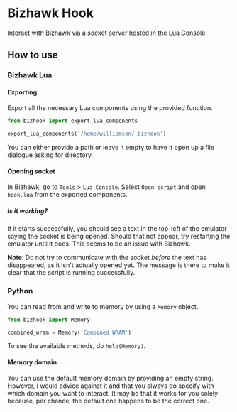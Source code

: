 # Bizhawk Hook

Interact with [Bizhawk](http://tasvideos.org/Bizhawk.html) via a socket server hosted in the Lua Console.

## How to use

### Bizhawk Lua

#### Exporting

Export all the necessary Lua components using the provided function.
```py
from bizhook import export_lua_components

export_lua_components('/home/williamson/.bizhook')
```
You can either provide a path or leave it empty to have it open up a file dialogue asking for directory.

#### Opening socket

In Bizhawk, go to `Tools` > `Lua Console`. Select `Open script` and open `hook.lua` from the exported components.

##### Is it working?

If it starts successfully, you should see a text in the top-left of the emulator saying the socket is being opened. Should that not appear, try restarting the emulator until it does. This seems to be an issue with Bizhawk.

**Note**: Do not try to communicate with the socket *before* the text has disappeared, as it isn't actually opened yet. The message is there to make it clear that the script is running successfully.

### Python

You can read from and write to memory by using a `Memory` object.
```py
from bizhook import Memory

combined_wram = Memory('Combined WRAM')
```

To see the available methods, do `help(Memory)`.

#### Memory domain
You can use the default memory domain by providing an empty string. However, I would advice against it and that you always do specify with which domain you want to interact. It may be that it works for you solely because, per chance, the default one happens to be the correct one.
